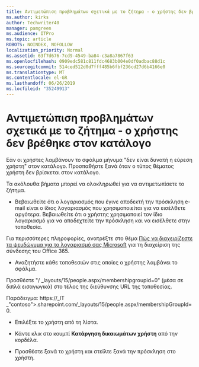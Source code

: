 ```yaml
---
title: Αντιμετώπιση προβλημάτων σχετικά με το ζήτημα - ο χρήστης δεν βρέθηκε στον κατάλογο
ms.author: kirks
author: Techwriter40
manager: pamgreen
ms.audience: ITPro
ms.topic: article
ROBOTS: NOINDEX, NOFOLLOW
localization_priority: Normal
ms.assetid: 63f7d676-7cd9-4549-ba84-c3a8a7867f63
ms.openlocfilehash: 0909edc581c811fdc4683b004e0df0adbac88d1c
ms.sourcegitcommit: 514ced512d0d7fff485b6fbf236cd27d6b4166e0
ms.translationtype: MT
ms.contentlocale: el-GR
ms.lasthandoff: 06/26/2019
ms.locfileid: "35249913"
---
```

# <a name="troubleshoot-issue---user-not-found-in-directory"></a>Αντιμετώπιση προβλημάτων σχετικά με το ζήτημα - ο χρήστης δεν βρέθηκε στον κατάλογο

Εάν οι χρήστες λαμβάνουν το σφάλμα μήνυμα "δεν είναι δυνατή η εύρεση χρήστη" στον κατάλογο. Προσπαθήστε ξανά όταν ο τύπος θέματος χρήστη δεν βρίσκεται στον κατάλογο.

Τα ακόλουθα βήματα μπορεί να ολοκληρωθεί για να αντιμετωπίσετε το ζήτημα.

- Βεβαιωθείτε ότι ο λογαριασμός που έγινε αποδεκτή την πρόσκληση e-mail είναι ο ίδιος λογαριασμός που χρησιμοποιείται για να εισέλθετε αργότερα. Βεβαιωθείτε ότι ο χρήστης χρησιμοποιεί τον ίδιο λογαριασμό για να αποδεχτείτε την πρόσκληση και να εισέλθετε στην τοποθεσία. 

Για περισσότερες πληροφορίες, ανατρέξτε στο θέμα [Πώς να διαχειρίζεστε τα ψευδώνυμα για το λογαριασμό σας Microsoft</a> για τη διαχείριση της σύνδεσης του Office 365](https://support.microsoft.com/help/12407/microsoft-account-how-to-manage-aliases). 

- Αναζητήστε κάθε τοποθεσιών στις οποίες ο χρήστης λαμβάνει το σφάλμα. 

Προσθέστε "/ _layouts/15/people.aspx/membershipgroupid=0" (μέσα σε διπλά εισαγωγικά) στο τέλος της διεύθυνσης URL της τοποθεσίας. 

Παράδειγμα: https://_lT _"contoso">.sharepoint.com/_layouts/15/people.aspx/membershipGroupId=0.

- Επιλέξτε το χρήστη από τη λίστα.

- Κάντε κλικ στο κουμπί **Κατάργηση δικαιωμάτων χρήστη** από την κορδέλα. 
-  Προσθέστε ξανά το χρήστη και στείλτε ξανά την πρόσκληση στο χρήστη.

